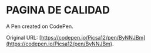 # PAGINA DE CALIDAD

A Pen created on CodePen.

Original URL: [https://codepen.io/Picsa12/pen/ByNNJBm](https://codepen.io/Picsa12/pen/ByNNJBm).
